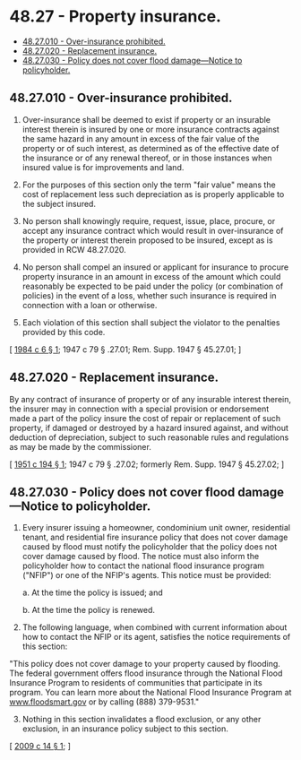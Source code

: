 # 48.27 - Property insurance.
* [48.27.010 - Over-insurance prohibited.](#4827010---over-insurance-prohibited)
* [48.27.020 - Replacement insurance.](#4827020---replacement-insurance)
* [48.27.030 - Policy does not cover flood damage—Notice to policyholder.](#4827030---policy-does-not-cover-flood-damagenotice-to-policyholder)
## 48.27.010 - Over-insurance prohibited.
1. Over-insurance shall be deemed to exist if property or an insurable interest therein is insured by one or more insurance contracts against the same hazard in any amount in excess of the fair value of the property or of such interest, as determined as of the effective date of the insurance or of any renewal thereof, or in those instances when insured value is for improvements and land.

2. For the purposes of this section only the term "fair value" means the cost of replacement less such depreciation as is properly applicable to the subject insured.

3. No person shall knowingly require, request, issue, place, procure, or accept any insurance contract which would result in over-insurance of the property or interest therein proposed to be insured, except as is provided in RCW 48.27.020.

4. No person shall compel an insured or applicant for insurance to procure property insurance in an amount in excess of the amount which could reasonably be expected to be paid under the policy (or combination of policies) in the event of a loss, whether such insurance is required in connection with a loan or otherwise.

5. Each violation of this section shall subject the violator to the penalties provided by this code.

\[ [1984 c 6 § 1](http://leg.wa.gov/CodeReviser/documents/sessionlaw/1984c6.pdf?cite=1984%20c%206%20§%201); 1947 c 79 § .27.01; Rem. Supp. 1947 § 45.27.01; \]

## 48.27.020 - Replacement insurance.
By any contract of insurance of property or of any insurable interest therein, the insurer may in connection with a special provision or endorsement made a part of the policy insure the cost of repair or replacement of such property, if damaged or destroyed by a hazard insured against, and without deduction of depreciation, subject to such reasonable rules and regulations as may be made by the commissioner.

\[ [1951 c 194 § 1](http://leg.wa.gov/CodeReviser/documents/sessionlaw/1951c194.pdf?cite=1951%20c%20194%20§%201); 1947 c 79 § .27.02; formerly Rem. Supp. 1947 § 45.27.02; \]

## 48.27.030 - Policy does not cover flood damage—Notice to policyholder.
1. Every insurer issuing a homeowner, condominium unit owner, residential tenant, and residential fire insurance policy that does not cover damage caused by flood must notify the policyholder that the policy does not cover damage caused by flood. The notice must also inform the policyholder how to contact the national flood insurance program ("NFIP") or one of the NFIP's agents. This notice must be provided:

   a. At the time the policy is issued; and

   b. At the time the policy is renewed.

2. The following language, when combined with current information about how to contact the NFIP or its agent, satisfies the notice requirements of this section:

"This policy does not cover damage to your property caused by flooding. The federal government offers flood insurance through the National Flood Insurance Program to residents of communities that participate in its program. You can learn more about the National Flood Insurance Program at www.floodsmart.gov or by calling (888) 379-9531."

3. Nothing in this section invalidates a flood exclusion, or any other exclusion, in an insurance policy subject to this section.

\[ [2009 c 14 § 1](http://lawfilesext.leg.wa.gov/biennium/2009-10/Pdf/Bills/Session%20Laws/Senate/5417-S.SL.pdf?cite=2009%20c%2014%20§%201); \]


